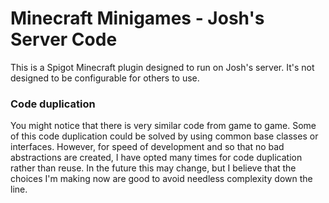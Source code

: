 # Minecraft Minigames - Josh's Server Code
This is a Spigot Minecraft plugin designed to run on Josh's server. It's not designed to be configurable for
others to use.

### Code duplication
You might notice that there is very similar code from game to game. Some of this code duplication could be solved by
using common base classes or interfaces. However, for speed of development and so that no bad abstractions are
created, I have opted many times for code duplication rather than reuse. In the future this may change, but I believe
that the choices I'm making now are good to avoid needless complexity down the line.
